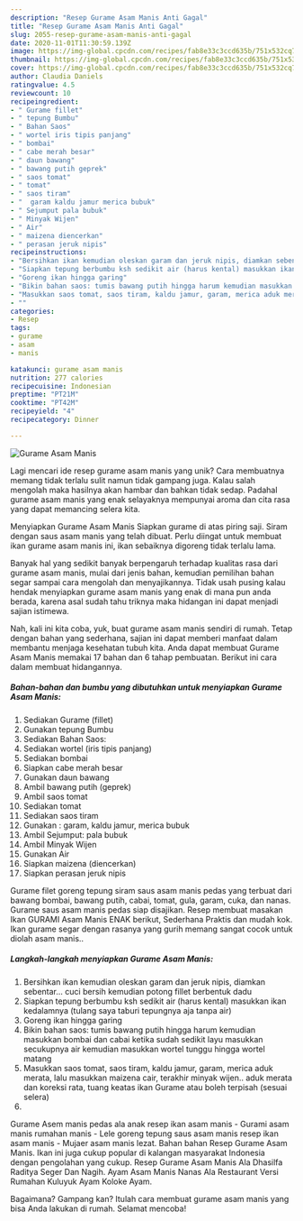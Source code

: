 ```yaml
---
description: "Resep Gurame Asam Manis Anti Gagal"
title: "Resep Gurame Asam Manis Anti Gagal"
slug: 2055-resep-gurame-asam-manis-anti-gagal
date: 2020-11-01T11:30:59.139Z
image: https://img-global.cpcdn.com/recipes/fab8e33c3ccd635b/751x532cq70/gurame-asam-manis-foto-resep-utama.jpg
thumbnail: https://img-global.cpcdn.com/recipes/fab8e33c3ccd635b/751x532cq70/gurame-asam-manis-foto-resep-utama.jpg
cover: https://img-global.cpcdn.com/recipes/fab8e33c3ccd635b/751x532cq70/gurame-asam-manis-foto-resep-utama.jpg
author: Claudia Daniels
ratingvalue: 4.5
reviewcount: 10
recipeingredient:
- " Gurame fillet"
- " tepung Bumbu"
- " Bahan Saos"
- " wortel iris tipis panjang"
- " bombai"
- " cabe merah besar"
- " daun bawang"
- " bawang putih geprek"
- " saos tomat"
- " tomat"
- " saos tiram"
- "  garam kaldu jamur merica bubuk"
- " Sejumput pala bubuk"
- " Minyak Wijen"
- " Air"
- " maizena diencerkan"
- " perasan jeruk nipis"
recipeinstructions:
- "Bersihkan ikan kemudian oleskan garam dan jeruk nipis, diamkan sebentar... cuci bersih kemudian potong fillet berbentuk dadu"
- "Siapkan tepung berbumbu ksh sedikit air (harus kental) masukkan ikan kedalamnya (tulang saya taburi tepungnya aja tanpa air)"
- "Goreng ikan hingga garing"
- "Bikin bahan saos: tumis bawang putih hingga harum kemudian masukkan bombai dan cabai ketika sudah sedikit layu masukkan secukupnya air kemudian masukkan wortel tunggu hingga wortel matang"
- "Masukkan saos tomat, saos tiram, kaldu jamur, garam, merica aduk merata, lalu masukkan maizena cair, terakhir minyak wijen.. aduk merata dan koreksi rata, tuang keatas ikan Gurame atau boleh terpisah (sesuai selera)"
- ""
categories:
- Resep
tags:
- gurame
- asam
- manis

katakunci: gurame asam manis 
nutrition: 277 calories
recipecuisine: Indonesian
preptime: "PT21M"
cooktime: "PT42M"
recipeyield: "4"
recipecategory: Dinner

---
```



![Gurame Asam Manis](https://img-global.cpcdn.com/recipes/fab8e33c3ccd635b/751x532cq70/gurame-asam-manis-foto-resep-utama.jpg)

Lagi mencari ide resep gurame asam manis yang unik? Cara membuatnya memang tidak terlalu sulit namun tidak gampang juga. Kalau salah mengolah maka hasilnya akan hambar dan bahkan tidak sedap. Padahal gurame asam manis yang enak selayaknya mempunyai aroma dan cita rasa yang dapat memancing selera kita.

Menyiapkan Gurame Asam Manis Siapkan gurame di atas piring saji. Siram dengan saus asam manis yang telah dibuat. Perlu diingat untuk membuat ikan gurame asam manis ini, ikan sebaiknya digoreng tidak terlalu lama.

Banyak hal yang sedikit banyak berpengaruh terhadap kualitas rasa dari gurame asam manis, mulai dari jenis bahan, kemudian pemilihan bahan segar sampai cara mengolah dan menyajikannya. Tidak usah pusing kalau hendak menyiapkan gurame asam manis yang enak di mana pun anda berada, karena asal sudah tahu triknya maka hidangan ini dapat menjadi sajian istimewa.


Nah, kali ini kita coba, yuk, buat gurame asam manis sendiri di rumah. Tetap dengan bahan yang sederhana, sajian ini dapat memberi manfaat dalam membantu menjaga kesehatan tubuh kita. Anda dapat membuat Gurame Asam Manis memakai 17 bahan dan 6 tahap pembuatan. Berikut ini cara dalam membuat hidangannya.

<!--inarticleads1-->

##### Bahan-bahan dan bumbu yang dibutuhkan untuk menyiapkan Gurame Asam Manis:

1. Sediakan  Gurame (fillet)
1. Gunakan  tepung Bumbu
1. Sediakan  Bahan Saos:
1. Sediakan  wortel (iris tipis panjang)
1. Sediakan  bombai
1. Siapkan  cabe merah besar
1. Gunakan  daun bawang
1. Ambil  bawang putih (geprek)
1. Ambil  saos tomat
1. Sediakan  tomat
1. Sediakan  saos tiram
1. Gunakan  : garam, kaldu jamur, merica bubuk
1. Ambil  Sejumput: pala bubuk
1. Ambil  Minyak Wijen
1. Gunakan  Air
1. Siapkan  maizena (diencerkan)
1. Siapkan  perasan jeruk nipis


Gurame filet goreng tepung siram saus asam manis pedas yang terbuat dari bawang bombai, bawang putih, cabai, tomat, gula, garam, cuka, dan nanas. Gurame saus asam manis pedas siap disajikan. Resep membuat masakan Ikan GURAMI Asam Manis ENAK berikut, Sederhana Praktis dan mudah kok. Ikan gurame segar dengan rasanya yang gurih memang sangat cocok untuk diolah asam manis.. 

<!--inarticleads2-->

##### Langkah-langkah menyiapkan Gurame Asam Manis:

1. Bersihkan ikan kemudian oleskan garam dan jeruk nipis, diamkan sebentar... cuci bersih kemudian potong fillet berbentuk dadu
1. Siapkan tepung berbumbu ksh sedikit air (harus kental) masukkan ikan kedalamnya (tulang saya taburi tepungnya aja tanpa air)
1. Goreng ikan hingga garing
1. Bikin bahan saos: tumis bawang putih hingga harum kemudian masukkan bombai dan cabai ketika sudah sedikit layu masukkan secukupnya air kemudian masukkan wortel tunggu hingga wortel matang
1. Masukkan saos tomat, saos tiram, kaldu jamur, garam, merica aduk merata, lalu masukkan maizena cair, terakhir minyak wijen.. aduk merata dan koreksi rata, tuang keatas ikan Gurame atau boleh terpisah (sesuai selera)
1. 


Gurame Asem manis pedas ala anak resep ikan asam manis - Gurami asam manis rumahan manis - Lele goreng tepung saus asam manis resep ikan asam manis - Mujaer asam manis lezat. Bahan bahan Resep Gurame Asam Manis. Ikan ini juga cukup popular di kalangan masyarakat Indonesia dengan pengolahan yang cukup. Resep Gurame Asam Manis Ala Dhasilfa Raditya Seger Dan Nagih. Ayam Asam Manis Nanas Ala Restaurant Versi Rumahan Kuluyuk Ayam Koloke Ayam. 

Bagaimana? Gampang kan? Itulah cara membuat gurame asam manis yang bisa Anda lakukan di rumah. Selamat mencoba!
